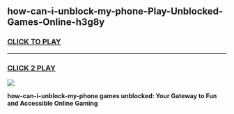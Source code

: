 
## how-can-i-unblock-my-phone-Play-Unblocked-Games-Online-h3g8y
<h3>
<a href="https://premium76.site?title=how-can-i-unblock-my-phone&ref=25A">CLICK TO PLAY</a></h3>
<hr>

<h3>
<a href="https://premium76.site?title=how-can-i-unblock-my-phone&ref=25A">CLICK 2 PLAY</a>
  
</h3>

<a href="https://premium76.site?title=how-can-i-unblock-my-phone&ref=25A"><img src="https://clearcache.store/games.png"></a>


**how-can-i-unblock-my-phone games unblocked: Your Gateway to Fun and Accessible Online Gaming**
